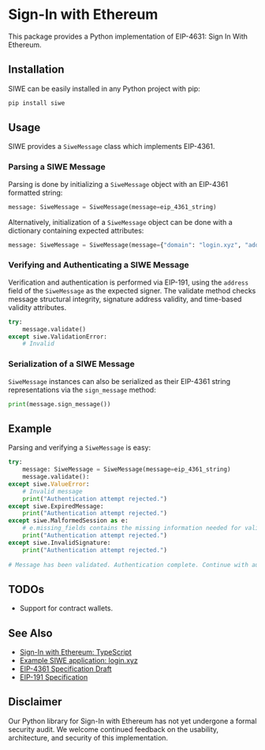 # Sign-In with Ethereum

This package provides a Python implementation of EIP-4631: Sign In With Ethereum.

## Installation

SIWE can be easily installed in any Python project with pip:

```bash
pip install siwe
```

## Usage

SIWE provides a `SiweMessage` class which implements EIP-4361.

### Parsing a SIWE Message

Parsing is done by initializing a `SiweMessage` object with an EIP-4361 formatted string:

``` python
message: SiweMessage = SiweMessage(message=eip_4361_string)
```

Alternatively, initialization of a `SiweMessage` object can be done with a dictionary containing expected attributes:

``` python
message: SiweMessage = SiweMessage(message={"domain": "login.xyz", "address": "0x1234...", ...})
```

### Verifying and Authenticating a SIWE Message

Verification and authentication is performed via EIP-191, using the `address` field of the `SiweMessage` as the expected signer. The validate method checks message structural integrity, signature address validity, and time-based validity attributes. 

``` python
try:
    message.validate()
except siwe.ValidationError:
    # Invalid
```

### Serialization of a SIWE Message

`SiweMessage` instances can also be serialized as their EIP-4361 string representations via the `sign_message` method:

``` python
print(message.sign_message())
```

## Example

Parsing and verifying a `SiweMessage` is easy:

``` python
try:
    message: SiweMessage = SiweMessage(message=eip_4361_string)
    message.validate():
except siwe.ValueError:
    # Invalid message
    print("Authentication attempt rejected.")
except siwe.ExpiredMessage:
    print("Authentication attempt rejected.")
except siwe.MalformedSession as e:
    # e.missing_fields contains the missing information needed for validation
    print("Authentication attempt rejected.")
except siwe.InvalidSignature:
    print("Authentication attempt rejected.")
    
# Message has been validated. Authentication complete. Continue with authorization/other.
```

## TODOs

- Support for contract wallets.

## See Also

- [Sign-In with Ethereum: TypeScript](https://github.com/spruceid/siwe)
- [Example SIWE application: login.xyz](https://login.xyz)
- [EIP-4361 Specification Draft](https://eips.ethereum.org/EIPS/eip-4361)
- [EIP-191 Specification](https://eips.ethereum.org/EIPS/eip-191)

## Disclaimer

Our Python library for Sign-In with Ethereum has not yet undergone a formal
security audit. We welcome continued feedback on the usability, architecture,
and security of this implementation.
